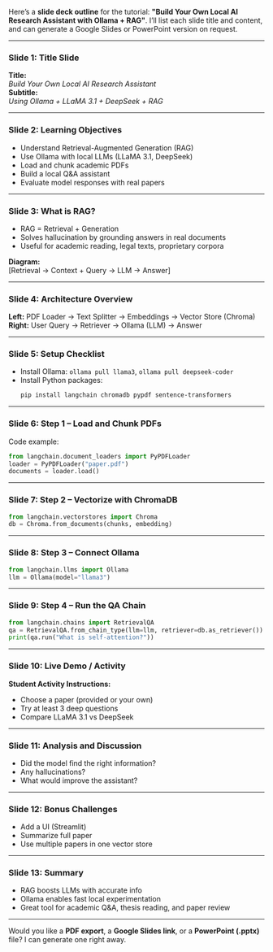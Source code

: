 Here’s a **slide deck outline** for the tutorial: **"Build Your Own Local AI Research Assistant with Ollama + RAG"**. I’ll list each slide title and content, and can generate a Google Slides or PowerPoint version on request.

---

### **Slide 1: Title Slide**
**Title:**  
*Build Your Own Local AI Research Assistant*  
**Subtitle:**  
*Using Ollama + LLaMA 3.1 + DeepSeek + RAG*

---

### **Slide 2: Learning Objectives**
- Understand Retrieval-Augmented Generation (RAG)
- Use Ollama with local LLMs (LLaMA 3.1, DeepSeek)
- Load and chunk academic PDFs
- Build a local Q&A assistant
- Evaluate model responses with real papers

---

### **Slide 3: What is RAG?**
- RAG = Retrieval + Generation
- Solves hallucination by grounding answers in real documents
- Useful for academic reading, legal texts, proprietary corpora

**Diagram:**  
[Retrieval → Context + Query → LLM → Answer]

---

### **Slide 4: Architecture Overview**
**Left:** PDF Loader → Text Splitter → Embeddings → Vector Store (Chroma)  
**Right:** User Query → Retriever → Ollama (LLM) → Answer

---

### **Slide 5: Setup Checklist**
- Install Ollama: `ollama pull llama3`, `ollama pull deepseek-coder`
- Install Python packages:
  ```bash
  pip install langchain chromadb pypdf sentence-transformers
  ```

---

### **Slide 6: Step 1 – Load and Chunk PDFs**
Code example:
```python
from langchain.document_loaders import PyPDFLoader
loader = PyPDFLoader("paper.pdf")
documents = loader.load()
```

---

### **Slide 7: Step 2 – Vectorize with ChromaDB**
```python
from langchain.vectorstores import Chroma
db = Chroma.from_documents(chunks, embedding)
```

---

### **Slide 8: Step 3 – Connect Ollama**
```python
from langchain.llms import Ollama
llm = Ollama(model="llama3")
```

---

### **Slide 9: Step 4 – Run the QA Chain**
```python
from langchain.chains import RetrievalQA
qa = RetrievalQA.from_chain_type(llm=llm, retriever=db.as_retriever())
print(qa.run("What is self-attention?"))
```

---

### **Slide 10: Live Demo / Activity**
**Student Activity Instructions:**
- Choose a paper (provided or your own)
- Try at least 3 deep questions
- Compare LLaMA 3.1 vs DeepSeek

---

### **Slide 11: Analysis and Discussion**
- Did the model find the right information?
- Any hallucinations?
- What would improve the assistant?

---

### **Slide 12: Bonus Challenges**
- Add a UI (Streamlit)
- Summarize full paper
- Use multiple papers in one vector store

---

### **Slide 13: Summary**
- RAG boosts LLMs with accurate info
- Ollama enables fast local experimentation
- Great tool for academic Q&A, thesis reading, and paper review

---

Would you like a **PDF export**, a **Google Slides link**, or a **PowerPoint (.pptx)** file? I can generate one right away.
